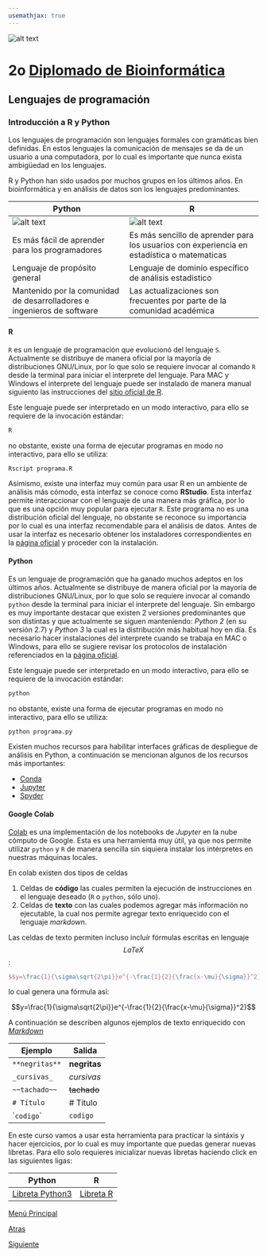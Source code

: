 ```yaml
---
usemathjax: true
---
```

![alt text](https://solariabiodata.com.mx/images/solaria_banner.png "Soluciones de Siguiente Generación")
# 2o [Diplomado de Bioinformática](./)

## Lenguajes de programación

### Introducción a R y Python

Los lenguajes de programación son lenguajes formales con gramáticas bien definidas. En estos lenguajes la comunicación de mensajes se da de un usuario a una computadora, por lo cual es importante que nunca exista ambigüedad en los lenguajes.

R y Python han sido usados por muchos grupos en los últimos años. En bioinformática y en análisis de datos son los lenguajes predominantes.

| Python | R |
|--|--|
| ![alt text](https://anthoncode.com/wp-content/uploads/2019/01/python-logo-png.png "Python") | ![alt text](https://upload.wikimedia.org/wikipedia/commons/thumb/1/1b/R_logo.svg/160px-R_logo.svg.png "R") |
| Es más fácil de aprender para los programadores | Es más sencillo de aprender para los usuarios con experiencia en estadística o matematicas |
| Lenguaje de propósito general | Lenguaje de dominio específico de análisis estadistico |
| Mantenido por la comunidad de desarrolladores e ingenieros de software | Las actualizaciones son frecuentes por parte de la comunidad académica |


#### R

`R` es un lenguaje de programación que evolucionó del lenguaje `S`. Actualmente se distribuye de manera oficial por la mayoría de distribuciones GNU/Linux, por lo que solo se requiere invocar al comando `R` desde la terminal para iniciar el interprete del lenguaje. Para MAC y Windows el interprete del lenguaje puede ser instalado de manera manual siguiento las instrucciones del [sitio oficial de R](https://cran.r-project.org/).

Este lenguaje puede ser interpretado en un modo interactivo, para ello se requiere de la invocación estándar:

```bash
R
```

no obstante, existe una forma de ejecutar programas en modo no interactivo, para ello se utiliza:

```bash
Rscript programa.R
```

Asimismo, existe una interfaz muy común para usar R en un ambiente de análisis más cómodo, esta interfaz se conoce como **RStudio**. Esta interfaz permite interaccionar con el lenguaje de una manera más gráfica, por lo que es una opción muy popular para ejecutar `R`. Este programa no es una distribución oficial del lenguaje, no obstante se reconoce su importancia por lo cual es una interfaz recomendable para el análisis de datos. Antes de usar la interfaz es necesario obtener los instaladores correspondientes en la [página oficial](https://www.rstudio.com/) y proceder con la instalación.

#### Python

Es un lenguaje de programación que ha ganado muchos adeptos en los últimos años. Actualmente se distribuye de manera oficial por la mayoría de distribuciones GNU/Linux, por lo que solo se requiere invocar al comando `python` desde la terminal para iniciar el interprete del lenguaje. Sin embargo es muy importante destacar que existen 2 versiones predominantes que son distintas y que actualmente se siguen manteniendo: _Python 2_ (en su versión 2.7) y _Python 3_ la cual es la distribución más habitual hoy en día. Es necesario hacer instalaciones del interprete cuando se trabaja en MAC o Windows, para ello se sugiere revisar los protocolos de instalación referenciados en la [página oficial](https://www.python.org/).

Este lenguaje puede ser interpretado en un modo interactivo, para ello se requiere de la invocación estándar:

```bash
python
```

no obstante, existe una forma de ejecutar programas en modo no interactivo, para ello se utiliza:

```bash
python programa.py
```

Existen muchos recursos para habilitar interfaces gráficas de despliegue de análisis en Python, a continuación se mencionan algunos de los recursos más importantes:

 - [Conda](https://docs.conda.io/en/latest/#)
 - [Jupyter](https://jupyter.org/install)
 - [Spyder](https://www.spyder-ide.org/)


#### Google Colab

[Colab](https://colab.research.google.com/) es una implementación de los notebooks de _Jupyter_ en la nube cómputo de Google. Esta es una herramienta muy útil, ya que nos permite utilizar `python` y `R` de manera sencilla sin siquiera instalar los intérpretes en nuestras máquinas locales.

En colab existen dos tipos de celdas

  1. Celdas de **código** las cuales permiten la ejecución de instrucciones en el lenguaje deseado (`R` o `python`, sólo uno).
  2. Celdas de **texto** con las cuales podemos agregar más información no ejecutable, la cual nos permite agregar texto enriquecido con el lenguaje _markdown_.

Las celdas de texto permiten incluso incluír fórmulas escritas en lenguaje $$LaTeX$$:

```latex
$$y=\frac{1}{\sigma\sqrt{2\pi}}e^{-\frac{1}{2}{\frac{x-\mu}{\sigma}}^2}$$
```

lo cual genera una fórmula así:

$$y=\frac{1}{\sigma\sqrt{2\pi}}e^{-\frac{1}{2}{\frac{x-\mu}{\sigma}}^2}$$


A continuación se describen algunos ejemplos de texto enriquecido con [_Markdown_](https://www.markdownguide.org/basic-syntax/)

| Ejemplo | Salida |
|--|--|
| `**negritas**` | **negritas** |
| `_cursivas_` | _cursivas_ |
| `~~tachado~~` | ~~tachado~~ |
| `# Título` | # Título |
| \``codigo`\` | `codigo` |

En este curso vamos a usar esta herramienta para practicar la sintáxis y hacer ejercicios, por lo cual es muy importante que puedas generar nuevas libretas. Para ello solo requieres inicializar nuevas libretas haciendo click en las siguientes ligas:

| Python | R |
|--|--|
| [Libreta Python3](https://colab.research.google.com/notebook#create=true&language=python3) | [Libreta R](https://colab.research.google.com/notebook#create=true&language=r) |

[Menú Principal](./)

[Atras](#)

[Siguiente](./tiposDatos)
